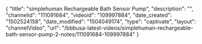 {
    "title": "simplehuman Rechargeable Bath Sensor Pump",
    "description": "",
    "channelid": "111091684",
    "videoid": "109997884",
    "date_created": "1502524158",
    "date_modified": "1504049174",
    "type": "captivate",
    "layout": "channelVideo",
    "url": "\/bbbusa-latest-videos\/simplehuman-rechargeable-bath-sensor-pump-2-notes\/111091684-109997884"
}